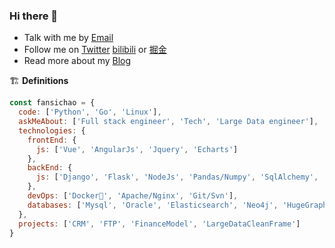 ### Hi there 👋

<!--
**fansichao/fansichao** is a ✨ _special_ ✨ repository because its `README.md` (this file) appears on your GitHub profile.

Here are some ideas to get you started:

- 🔭 I’m currently working on ...
- 🌱 I’m currently learning ...
- 👯 I’m looking to collaborate on ...
- 🤔 I’m looking for help with ...
- 💬 Ask me about ...
- 📫 How to reach me: ...
- 😄 Pronouns: ...
- ⚡ Fun fact: ...
-->


- Talk with me by [Email](mailto:mitscherlich36@gmail.com)
- Follow me on [Twitter](https://twitter.com/MitscherlichW) [bilibili](https://space.bilibili.com/17636754) or [掘金](https://juejin.cn/user/342703356518632)
- Read more about my [Blog](https://blog.mitscherlich.me/)

🏗 **Definitions**

```js
const fansichao = {
  code: ['Python', 'Go', 'Linux'],
  askMeAbout: ['Full stack engineer', 'Tech', 'Large Data engineer'],
  technologies: {
    frontEnd: {
      js: ['Vue', 'AngularJs', 'Jquery', 'Echarts']
    },
    backEnd: {
      js: ['Django', 'Flask', 'NodeJs', 'Pandas/Numpy', 'SqlAlchemy', 'CDH']
    },
    devOps: ['Docker🐳', 'Apache/Nginx', 'Git/Svn'],
    databases: ['Mysql', 'Oracle', 'Elasticsearch', 'Neo4j', 'HugeGraph']
  },
  projects: ['CRM', 'FTP', 'FinanceModel', 'LargeDataCleanFrame']
}
```
